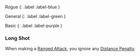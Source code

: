 Rogue
{: .label .label-blue }

General
{: .label .label-green }

Basic
{: .label .label-purple }
### Long Shot

When making a [Ranged Attack](Core/Terminology#Ranged%20Attack), you ignore any [Distance Penalty](Core/Attack-Bonuses#Distance%20Penalty).